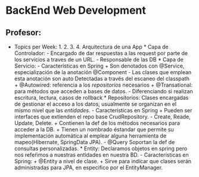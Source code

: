 # BackEnd Web Development
## Profesor: 


* Topics per Week:
	1.
	2.
	3.
	4. Arquitectura de una App
		* Capa de Controlador:
			- Encargado de dar respuestas a las request por parte de los servicios a traves de un URL.
			- Responsable de las DB
		* Capa de Servicio:
			- Características en Spring
				+ Son denotados con @Service, especialización de la anotación @Component
					- Las clases que emplean esta anotación son auto Detectadas a través del escaneo del classpath
				+ @Autowired: referencia a los *repositorios* necesarios
				+ @Transational: para métodos que acceden a bases de datos.
					- Diferenciando si realizan escritura, lectura, casos de rollback
		* Repositorios: Clases encargadas de gestionar el acceso a los datos, usualmente se organizan en el mismo nivel que las *entidades*.
			- Características en Spring
				+ Pueden ser interfaces que extienden el repo base CrudRepository.
					- Create, Reade, Update, Delete.
				+ Contienen la def de los métodos necesarios para acceder a la DB.
				+ Tienen un nombrado éstandar que permite su implementación automática al emplear alguna herramienta de mapeo(Hibernate, SpringData JPA).
					- @Query Soportan la def de consultas personalizadas.
		* Entity: Declaramos objetos en spring pero nos refeŕimos a nuestras entidades en nuestra BD.
			- Características en Spring:
				+ @Entity a nivel de clase.
					+ Sirve para indicar que clases serán administradas para JPA, en especifico por el EntityManager.

